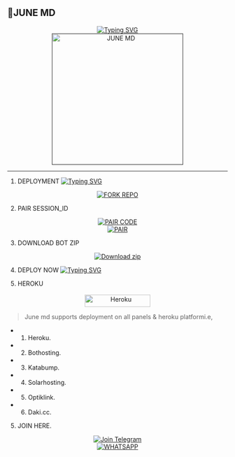 ## 🌌JUNE MD

<div align="center"> 
  <a href="https://git.io/typing-svg"> 
    <img src="https://readme-typing-svg.demolab.com?font=Rockwell&size=50&pause=1000&color=33ff00&center=true&width=910&height=100&lines=JUNE-MD;Multi+Device+Whatsapp+Bot;Made+By+Supreme" alt="Typing SVG" />
  </a> 
</div> 

<div align="center"> 
  <a href=""> 
    <img src="https://files.catbox.moe/vqb7qx.jpg" alt="JUNE MD" height="300"> 
  </a> 
</div>

---

   1. DEPLOYMENT
[![Typing SVG](https://readme-typing-svg.demolab.com/?lines=Tap+fork+button+Bellow+To+Fork;June+MD+REPO+On+Github)](https://git.io/typing-svg)
<div align="center">
  <a href="https://github.com/vinpink2/June-md/fork">
    <img src="https://img.shields.io/badge/Fork%20The%20Repo-100000?style=for-the-badge&logo=scan&logoColor=white&labelColor=darkblue&color=darkblue" alt="FORK REPO"/>
  </a>
</div>

 2. PAIR SESSION_ID
<div align="center">
  <a href="https://sessions-june2.onrender.com" target="_blank">
    <img src="https://img.shields.io/badge/Pair%20Server1-100000?style=for-the-badge&logo=scan&logoColor=white&labelColor=darkblue&color=darkgreen" alt="PAIR CODE"/>
  </a>
</div>

<div align="center">
  <a href="https://newsessionpair-17908545c315.herokuapp.com/" target="_blank">
    <img src="https://img.shields.io/badge/Pair%20Server2-100000?style=for-the-badge&logo=scan&logoColor=white&labelColor=darkblue&color=darkorange" alt="PAIR"/>
  </a>
</div>

 3.  DOWNLOAD BOT ZIP
<p align="center">
    <a href="https://codeload.github.com/vinpink2/JUNE-MD/zip/refs/heads/main" target="_blank">
        <img alt="Download zip" src="https://img.shields.io/badge/JUNE MD ZIP-100000?style=for-the-badge&logo=scan&logoColor=white&labelColor=darkorange&color=purple"/>
    </a>
</p>

 4.  DEPLOY NOW
[![Typing SVG](https://readme-typing-svg.demolab.com/?lines=The+bot+supports+deployment;on+all+Free+Panels+easily)](https://git.io/typing-svg)

 1.  HEROKU
<p style="text-align: center; font-size: 1.2em;">  
<p align="center">
<a href='https://dashboard.heroku.com/new?template=https://github.com/Vinpink2/JUNE-MD' target="_blank"><img alt='Heroku' src='https://img.shields.io/badge/-heroku ‎ deploy-FF004D?style=for-the-badge&logo=heroku&logoColor=white'/< width=150 height=28/p></a>

> June md supports deployment on all panels & heroku platformi.e,
- 1.  Heroku.
- 2.  Bothosting.
- 3.  Katabump.
- 4.  Solarhosting.
- 5.  Optiklink.
- 6.  Daki.cc.
  
 5.  JOIN HERE.
<div align="center">
  <a href="https://t.me/cypherx_support">
    <img src="https://img.shields.io/badge/Join%20telegram-0078E7?style=for-the-badge&logo=telegram&logoColor=darkblue" alt="Join Telegram"/>
  </a>
<br>
  <a href="https://chat.whatsapp.com/LYMEdDXJNkPDQ5tdTVyh5I?mode=ac_t">
    <img src="https://img.shields.io/badge/Join%20WhatsApp-25D366?style=for-the-badge&logo=whatsapp&logoColor=darkgreen" alt="WHATSAPP"/>
  </a>
</div>




